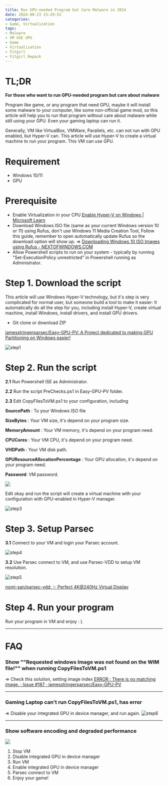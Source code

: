 ```yaml
---
title: Run GPU-needed Program but Care Malware in 2024
date: 2024-08-23 23:29:53
categories:
- Game, Virtualization
tags:
- Malware
- VM USE GPU
- Game
- Virtualization
- Fitgirl
- Fitgirl Repack
--- 
```

# TL;DR
**For those who want to run GPU-needed program but care about malware**

Program like game, or any program that need GPU, maybe it will install some malware to your computer, like some non-official game mod, so this article will help you to run that program without care about malware while still using your GPU. Even your gaming laptop can run it.

Generally, VM like VirtualBox, VMWare, Parallels, etc. can not run with GPU enabled, but Hyper-V can. This article will use Hyper-V to create a virtual machine to run your program. This VM can use GPU.


# Requirement
- Windows 10/11
- GPU

# Prerequisite
- Enable Virtualization in your CPU 
  [Enable Hyper-V on Windows | Microsoft Learn](https://learn.microsoft.com/en-us/virtualization/hyper-v-on-windows/quick-start/enable-hyper-v)
- Download Windows ISO file (same as your current Windows version 10 or 11) using Rufus, don't use Windows 11 Media Creation Tool, Follow this guide, remember to open automatically update Rufus so the download option will show up. =>  [Downloading Windows 10 ISO Images using Rufus - NEXTOFWINDOWS.COM](https://www.nextofwindows.com/downloading-windows-10-iso-images-using-rufus)
- Allow Powershell scripts to run on your system - typically by running "Set-ExecutionPolicy unrestricted" in Powershell running as Administrator.

# Step 1. Download the script
This article will use Windows Hyper-V technology, but it's step is very complicated for normal user, but someone build a tool to make it easier:
It automatically do all the step for you, including install Hyper-V, create virtual machine, install Windows, install drivers, and install GPU drivers.

- Git clone or download ZIP
  
[jamesstringerparsec/Easy-GPU-PV: A Project dedicated to making GPU Partitioning on Windows easier!](https://github.com/jamesstringerparsec/Easy-GPU-PV)

![step1](/image/2024-08-21-Run-GPU-needed-Program-Without-Care-Malware-2024/step1.png)

# Step 2. Run the script
**2.1**  Run Powershell ISE as Administrator.

**2.2**  Run the script PreChecks.ps1 in Easy-GPU-PV folder.

**2.3**  Edit CopyFilesToVM.ps1 to your configuration, including 

**SourcePath** : To your Windows ISO file

**SizeBytes** : Your VM size, it's depend on your program size.

**MemoryAmount** : Your VM memory, it's depend on your program need.

**CPUCores** : Your VM CPU, it's depend on your program need.

**VHDPath** : Your VM disk path.

**GPUResourceAllocationPercentage** : Your GPU allocation, it's depend on your program need.

**Password**: VM password.

![](/image/2024-08-21-Run-GPU-needed-Program-Without-Care-Malware-2024/step2.png)


Edit okay and run the script will create a virtual machine with your configuration with GPU-enabled in Hyper-V manager.

![step3](/image/2024-08-21-Run-GPU-needed-Program-Without-Care-Malware-2024/step3.png)


# Step 3. Setup Parsec
**3.1** Connect to your VM and login your Parsec account.

![step4](/image/2024-08-21-Run-GPU-needed-Program-Without-Care-Malware-2024/step4.png)


**3.2** Use Parsec connect to VM, and use Parsec-VDD to setup VM resolution.

![step5](/image/2024-08-21-Run-GPU-needed-Program-Without-Care-Malware-2024/step4.1.png)

[nomi-san/parsec-vdd: ✨ Perfect 4K@240Hz Virtual Display](https://github.com/nomi-san/parsec-vdd)

# Step 4. Run your program
Run your program in VM and enjoy : ).


----

# FAQ
### **Show ""Requested windows Image was not found on the WIM file!"" when running CopyFilesToVM.ps1**
=> Check this solution, setting image index [ERROR : There is no matching image. · Issue #187 · jamesstringerparsec/Easy-GPU-PV](https://github.com/jamesstringerparsec/Easy-GPU-PV/issues/187#issuecomment-1183399016)

----

### Gaming Laptop can't run CopyFilesToVM.ps1, has error
=> Disable your integrated GPU in device manager, and run again.
![step6](/image/2024-08-21-Run-GPU-needed-Program-Without-Care-Malware-2024/faq1.png)


----
### Show software encoding and degraded performance
![](/image/2024-08-21-Run-GPU-needed-Program-Without-Care-Malware-2024/faq2.png)
1. Stop VM
2. Disable integrated GPU in device manager
3. Run VM
4. Enable integrated GPU in device manager
5. Parsec connect to VM
6. Enjoy your game!


































